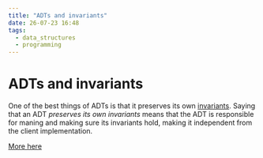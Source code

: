 ```yaml
---
title: "ADTs and invariants"
date: 26-07-23 16:48
tags: 
  - data_structures
  - programming
---
```


# ADTs and invariants

One of the best things of ADTs is that it preserves its own [invariants](26072334).
Saying that an ADT *preserves its own invariants* means that the ADT is responsible for maning 
and making sure its invariants hold, making it independent from the client implementation.

[More here](https://ocw.mit.edu/ans7870/6/6.005/s16/classes/13-abstraction-functions-rep-invariants/invariants)
